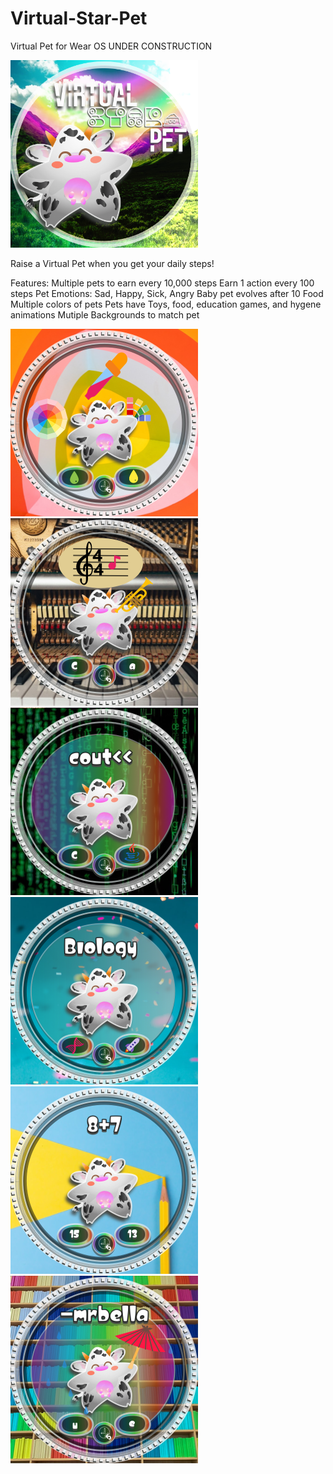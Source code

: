 # Virtual-Star-Pet
Virtual Pet for Wear OS
UNDER CONSTRUCTION

<img src="https://github.com/SarahBass/Virtual-Star-Pet/blob/main/promoart/VSPETIcon.png" width="300" height="300">

Raise a Virtual Pet when you get your daily steps!

Features:
Multiple pets to earn every 10,000 steps
Earn 1 action every 100 steps
Pet Emotions: Sad, Happy, Sick, Angry
Baby pet evolves after 10 Food
Multiple colors of pets
Pets have Toys, food, education games, and hygene animations
Mutiple Backgrounds to match pet

<img src="https://github.com/SarahBass/Virtual-Star-Pet/blob/main/promoart/Virtualpetexamples%202.png" width="300" height="300">

<img src="https://github.com/SarahBass/Virtual-Star-Pet/blob/main/promoart/Virtualpetexamples%203.png" width="300" height="300">

<img src="https://github.com/SarahBass/Virtual-Star-Pet/blob/main/promoart/Virtualpetexamples%204.png" width="300" height="300">

<img src="https://github.com/SarahBass/Virtual-Star-Pet/blob/main/promoart/Virtualpetexamples%205.png" width="300" height="300">

<img src="https://github.com/SarahBass/Virtual-Star-Pet/blob/main/promoart/Virtualpetexamples%206.png" width="300" height="300">

<img src="https://github.com/SarahBass/Virtual-Star-Pet/blob/main/promoart/Virtualpetexamples%207.png" width="300" height="300">

